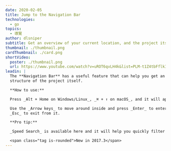 ```yaml
---
date: 2020-02-05
title: Jump to the Navigation Bar
technologies:
  - go
topics:
  - 導覽
author: dlsniper
subtitle: Get an overview of your current location, and the project itself
thumbnail: ./thumbnail.png
cardThumbnail: ./card.png
shortVideo:
  poster: ./thumbnail.png
  url: https://www.youtube.com/watch?v=uROT6qvLH4k&list=PLM-t1Z4tbFflkIOaap4P-BV30ZrZwrDld&index=12
leadin: |
  The **Navigation Bar** has a useful feature that can help you get an overview of both your current location and the
  structure of the project itself.

  **How to use:**

  Press _Alt + Home on Windows/Linux_, _⌘ + ↑ on macOS_, and it will appear.

  Use the _Arrow keys_ to move around inside and press _Enter_ to enter a certain folder or
  _Esc_ to exit from it.

  **Pro tip:**

  _Speed Search_ is available here and it will help you quickly filter the files in your view.

  <span class="tag is-rounded">New in 2017.3</span>
---
```



